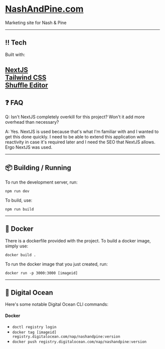 
# [NashAndPine.com](https://nashandpine.com)

Marketing site for Nash & Pine

---

## ‼️ Tech

Built with:

[NextJS](https://nextjs.org) <br />
[Tailwind CSS](https://tailwindcss.com) <br />
[Shuffle Editor](https://shuffle.dev) <br />
---

## ❓ FAQ

Q: Isn't NextJS completely overkill for this project? Won't it add more overhead than necessary?

A: Yes. NextJS is used because that's what I'm familiar with and I wanted to get this done quickly. I need to be able to extend this application with reactivity in case it's required later and I need the SEO that NextJS allows. Ergo NextJS was used.

---

## 📦 Building / Running

To run the development server, run:

`npm run dev`

To build, use: 

`npm run build` 

---

## 🐳 Docker

There is a dockerfile provided with the project. To build a docker image, simply use: 

`docker build .`

To run the docker image that you just created, run:

`docker run -p 3000:3000 [imageid]`

---

## 🌊 Digital Ocean

Here's some notable Digital Ocean CLI commands: 

#### Docker
 - `doctl registry login`
 - `docker tag [imageid] registry.digitalocean.com/nap/nashandpine:version`
 - `docker push registry.digitalocean.com/nap/nashandpine:version`

